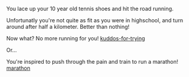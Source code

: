 You lace up your 10 year old tennis shoes and hit the road running.

Unfortunatly you're not quite as fit as you were in highschool, and 
turn around after half a kilometer. Better than nothing!

Now what?
No more running for you!
[kuddos-for-trying](kuddos-for-trying/kuddos-for-trying.md)

Or...

You're inspired to push through the pain and train
to run a marathon! [marathon](marathon/marathon.md)